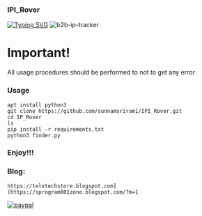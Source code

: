 ### IPI_Rover


[![Typing SVG](https://readme-typing-svg.demolab.com?font=Fira+Code&pause=1000&color=FF2C10&background=31FF9400&width=435&lines=𝐈𝐏+𝐈𝐧𝐟𝐨𝐫𝐦𝐚𝐭𝐢𝐨𝐧+𝐆𝐚𝐭𝐡𝐞𝐫𝐢𝐧𝐠%F0%9F%A4%9F)](https://git.io/typing-svg)
![b2b-ip-tracker](https://github.com/sunnamsriram1/IPI_Rover/assets/59051820/27c49168-2474-4fc9-99a9-826227aa8996)


# Important!

All usage procedures should be performed to not to get any error

### Usage
```
apt install python3
git clone https://github.com/sunnamsriram1/IPI_Rover.git
cd IP_Rover
ls
pip install -r requirements.txt
python3 finder.py
```
### Enjoy!!!

### Blog:
```
https://teletechstore.blogspot.com](https://sprogram001zone.blogspot.com/?m=1
```

[![paypal](https://www.paypalobjects.com/en_US/i/btn/btn_donateCC_LG.gif)](https://paypal.me/Sunnam01ram)

